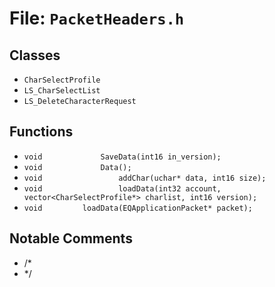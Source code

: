 # File: `PacketHeaders.h`

## Classes

- `CharSelectProfile`
- `LS_CharSelectList`
- `LS_DeleteCharacterRequest`

## Functions

- `void				SaveData(int16 in_version);`
- `void				Data();`
- `void					addChar(uchar* data, int16 size);`
- `void					loadData(int32 account, vector<CharSelectProfile*> charlist, int16 version);`
- `void			loadData(EQApplicationPacket* packet);`

## Notable Comments

- /*
- */
